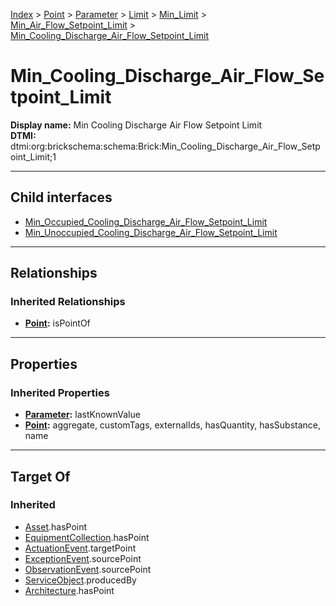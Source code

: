[Index](../../../../../../index.md) > [Point](../../../../../Point.md) > [Parameter](../../../../Parameter.md) > [Limit](../../../Limit.md) > [Min_Limit](../../Min_Limit.md) > [Min_Air_Flow_Setpoint_Limit](../Min_Air_Flow_Setpoint_Limit.md) > [Min_Cooling_Discharge_Air_Flow_Setpoint_Limit](#)
# Min_Cooling_Discharge_Air_Flow_Setpoint_Limit

**Display name:** Min Cooling Discharge Air Flow Setpoint Limit<br />
**DTMI:** dtmi:org:brickschema:schema:Brick:Min_Cooling_Discharge_Air_Flow_Setpoint_Limit;1

---

## Child interfaces
* [Min_Occupied_Cooling_Discharge_Air_Flow_Setpoint_Limit](Min_Occupied_Cooling_Discharge_Air_Flow_Setpoint_Limit.md)
* [Min_Unoccupied_Cooling_Discharge_Air_Flow_Setpoint_Limit](Min_Unoccupied_Cooling_Discharge_Air_Flow_Setpoint_Limit.md)

---

## Relationships

### Inherited Relationships
* **[Point](../../../../../Point.md):** isPointOf

---

## Properties

### Inherited Properties
* **[Parameter](../../../../Parameter.md):** lastKnownValue
* **[Point](../../../../../Point.md):** aggregate, customTags, externalIds, hasQuantity, hasSubstance, name

---

## Target Of
### Inherited
* [Asset](../../../../../../Asset/Asset.md).hasPoint
* [EquipmentCollection](../../../../../../Collection/EquipmentCollection.md).hasPoint
* [ActuationEvent](../../../../../../Event/PointEvent/ActuationEvent.md).targetPoint
* [ExceptionEvent](../../../../../../Event/PointEvent/ExceptionEvent.md).sourcePoint
* [ObservationEvent](../../../../../../Event/PointEvent/ObservationEvent.md).sourcePoint
* [ServiceObject](../../../../../../Information/ServiceObject/ServiceObject.md).producedBy
* [Architecture](../../../../../../Space/Architecture/Architecture.md).hasPoint
